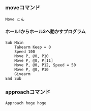 ### moveコマンド

```
Move こん
```

#### ホール1からホール3へ動かすプログラム
```
Sub Main
	Takearm Keep = 0
	Speed 100
	Move P, @0, P10
	Move P, @0, P[11]
	Move P, @0, P12, Speed = 50
	Move P, @0, P10
	Givearm
End Sub
```

### approachコマンド
```
Approach hoge hoge
```

